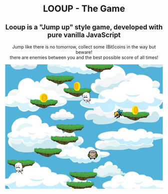 <center>
<h1> LOOUP - The Game </h1>

<h2>Looup is a "Jump up" style game, developed with pure vanilla JavaScript </h2>

Jump like there is no tomorrow, collect some (Bit)coins in the way but beware!\
there are enemies between you and the best possible score of all times!

![Looup](./resources/img/looup.jpeg)

</center>
